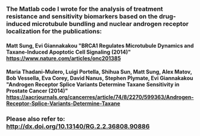 ### The Matlab code I wrote for the analysis of treatment resistance and sensitivity biomarkers based on the drug-induced microtubule bundling and nuclear androgen receptor localization for the publications:

#### Matt Sung, Evi Giannakakou "BRCA1 Regulates Microtubule Dynamics and Taxane-Induced Apoptotic Cell Signaling (2014)" https://www.nature.com/articles/onc201385

#### Maria Thadani-Mulero, Luigi Portella, Shihua Sun, Matt Sung, Alex Matov, Bob Vessella, Eva Corey, David Nanus, Stephen Plymate, Evi Giannakakou "Androgen Receptor Splice Variants Determine Taxane Sensitivity in Prostate Cancer (2014)" https://aacrjournals.org/cancerres/article/74/8/2270/599363/Androgen-Receptor-Splice-Variants-Determine-Taxane

### Please also refer to: http://dx.doi.org/10.13140/RG.2.2.36808.90886

